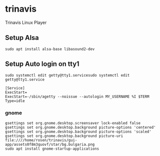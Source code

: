 # trinavis
Trinavis Linux Player



## Setup Alsa
```sudo apt install alsa-base libasound2-dev```

## Setup Auto login on tty1
```sudo systemctl edit getty@tty1.servicesudo systemctl edit getty@tty1.service```

```
[Service]
ExecStart=
ExecStart=-/sbin/agetty --noissue --autologin MY_USERNAME %I $TERM
Type=idle
```
### gnome
```
gsettings set org.gnome.desktop.screensaver lock-enabled false
gsettings set org.gnome.desktop.background picture-options 'centered'
gsettings set org.gnome.desktop.background picture-options 'scaled'
gsettings set org.gnome.desktop.background picture-uri file:////home/rosen/trinavis/gui-app/assets0f8m3quovf/star/bg.bulgaria.png
sudo apt install gnome-startup-applications
```